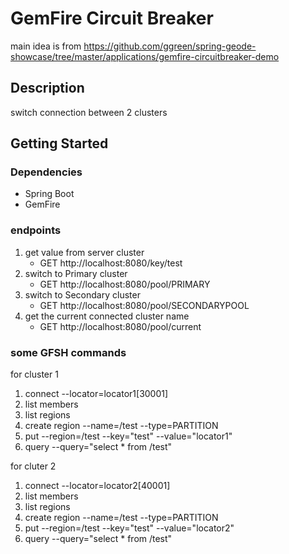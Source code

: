# GemFire Circuit Breaker

main idea is from https://github.com/ggreen/spring-geode-showcase/tree/master/applications/gemfire-circuitbreaker-demo

## Description

switch connection between 2 clusters

## Getting Started

### Dependencies

* Spring Boot
* GemFire

### endpoints
1. get value from server cluster 
   - GET http://localhost:8080/key/test
2. switch to Primary cluster
   - GET http://localhost:8080/pool/PRIMARY
3. switch to Secondary cluster
   - GET http://localhost:8080/pool/SECONDARYPOOL
4. get the current connected cluster name
   - GET http://localhost:8080/pool/current

### some GFSH commands
for cluster 1
1. connect --locator=locator1[30001]
2. list members
3. list regions
4. create region --name=/test --type=PARTITION
5. put --region=/test --key="test" --value="locator1"
6. query --query="select * from /test"

for cluter 2
1. connect --locator=locator2[40001]
2. list members
3. list regions
4. create region --name=/test --type=PARTITION
5. put --region=/test --key="test" --value="locator2"
6. query --query="select * from /test"
